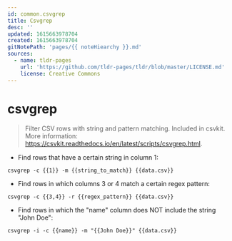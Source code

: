 ```yaml
---
id: common.csvgrep
title: Csvgrep
desc: ''
updated: 1615663978704
created: 1615663978704
gitNotePath: 'pages/{{ noteHiearchy }}.md'
sources:
  - name: tldr-pages
    url: 'https://github.com/tldr-pages/tldr/blob/master/LICENSE.md'
    license: Creative Commons
---
```

# csvgrep

> Filter CSV rows with string and pattern matching.
> Included in csvkit.
> More information: <https://csvkit.readthedocs.io/en/latest/scripts/csvgrep.html>.

- Find rows that have a certain string in column 1:

`csvgrep -c {{1}} -m {{string_to_match}} {{data.csv}}`

- Find rows in which columns 3 or 4 match a certain regex pattern:

`csvgrep -c {{3,4}} -r {{regex_pattern}} {{data.csv}}`

- Find rows in which the "name" column does NOT include the string "John Doe":

`csvgrep -i -c {{name}} -m "{{John Doe}}" {{data.csv}}`

